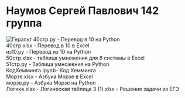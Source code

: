 # Наумов Сергей Павлович 142 группа 
![Геральт](https://static.wikia.nocookie.net/warrior/images/3/36/%D0%93%D0%B5%D1%80%D0%B0%D0%BB%D1%8C%D1%82.jpg/revision/latest?cb=20120813094949&path-prefix=ru)
40стр.py - Перевод в 10 на Python  
40стр.xlsx - Перевод в 10 в Excel  
из10.py - Перевод из 10 на Python  
50стр.xlsx - таблица умножения для 8 системы в Excel  
51стр.py - Таблица умножения на Python  
КодХемминга.ipynb- Код Хемминга  
Морзе.xlsx - Азбука Морзе в Excel  
морзе.py - Азбука Морзе на Python  
Логика.xlsx - Логическая таблица
3 (1).xlsx - Решение задачи из ЕГЭ
